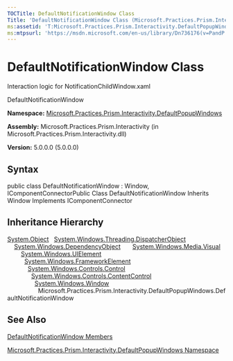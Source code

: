 ```yaml
---
TOCTitle: DefaultNotificationWindow Class
Title: 'DefaultNotificationWindow Class (Microsoft.Practices.Prism.Interactivity.DefaultPopupWindows)'
ms:assetid: 'T:Microsoft.Practices.Prism.Interactivity.DefaultPopupWindows.DefaultNotificationWindow'
ms:mtpsurl: 'https://msdn.microsoft.com/en-us/library/Dn736176(v=PandP.50)'
---
```



# DefaultNotificationWindow Class

Interaction logic for NotificationChildWindow.xaml

DefaultNotificationWindow

**Namespace:** [Microsoft.Practices.Prism.Interactivity.DefaultPopupWindows](https://msdn.microsoft.com/library/microsoft.practices.prism.interactivity.defaultpopupwindows)
**Assembly:** Microsoft.Practices.Prism.Interactivity (in Microsoft.Practices.Prism.Interactivity.dll)

**Version:** 5.0.0.0 (5.0.0.0)

## Syntax

public class DefaultNotificationWindow : Window, IComponentConnectorPublic Class DefaultNotificationWindow Inherits Window Implements IComponentConnector

## Inheritance Hierarchy

<span id="familyToggle"></span>[System.Object](http://msdn.microsoft.com/en-us/library/e5kfa45b)
  [System.Windows.Threading.DispatcherObject](http://msdn.microsoft.com/en-us/library/ms615925)
    [System.Windows.DependencyObject](http://msdn.microsoft.com/en-us/library/ms589309)
      [System.Windows.Media.Visual](http://msdn.microsoft.com/en-us/library/ms635637)
        [System.Windows.UIElement](http://msdn.microsoft.com/en-us/library/ms590078)
          [System.Windows.FrameworkElement](http://msdn.microsoft.com/en-us/library/ms602714)
            [System.Windows.Controls.Control](http://msdn.microsoft.com/en-us/library/ms609826)
              [System.Windows.Controls.ContentControl](http://msdn.microsoft.com/en-us/library/ms609797)
                [System.Windows.Window](http://msdn.microsoft.com/en-us/library/ms590112)
                  Microsoft.Practices.Prism.Interactivity.DefaultPopupWindows.DefaultNotificationWindow

## See Also

[DefaultNotificationWindow Members](https://msdn.microsoft.com/allmembers.t:microsoft.practices.prism.interactivity.defaultpopupwindows.defaultnotificationwindow)

[Microsoft.Practices.Prism.Interactivity.DefaultPopupWindows Namespace](https://msdn.microsoft.com/library/microsoft.practices.prism.interactivity.defaultpopupwindows)
